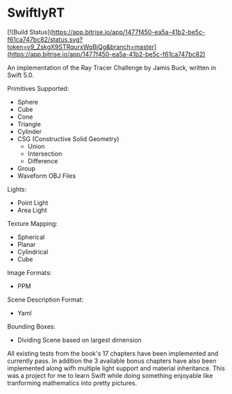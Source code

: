 # SwiftlyRT

[![Build Status](https://app.bitrise.io/app/1477f450-ea5a-41b2-be5c-f61ca747bc82/status.svg?token=v9_ZskgX9STRqurxWqBjQg&branch=master](https://app.bitrise.io/app/1477f450-ea5a-41b2-be5c-f61ca747bc82)

An implementation of the Ray Tracer Challenge by Jamis Buck, written in Swift 5.0.

Primitives Supported:
* Sphere
* Cube
* Cone
* Triangle
* Cylinder
* CSG (Constructive Solid Geometry)
  * Union
  * Intersection
  * Difference
* Group
* Waveform OBJ Files

Lights:
* Point Light
* Area Light

Texture Mapping:
* Spherical
* Planar
* Cylindrical
* Cube

Image Formats:
* PPM

Scene Description Format:
* Yaml

Bounding Boxes:
* Dividing Scene based on largest dimension

All existing tests from the book's 17 chapters have been implemented and currently pass. In addition the 3 available bonus chapters have also been implemented along wifh multiple light support and material inheritance. This was a project for me to learn Swift while doing something enjoyable like tranforming mathematics into pretty pictures.
